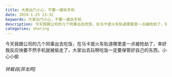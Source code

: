```yaml
---
title: 大家出门小心，不要一直玩手机
date: 2019-1-25 13:32
keywords: 大家出门小心，不要一直玩手机
description: 今天我跟公司的几个同事出去吃饭，在马卡提火车轨道哪里差一点被抢劫了，幸好我反应快要不然手机就被偷走了，大家出去玩啊吃饭一定要保管好自己的东西，小心小偷 
categories: sharing
---
```

<td class="t_f" id="postmessage_2794524">

今天我跟公司的几个同事出去吃饭，在马卡提火车轨道哪里差一点被抢劫了，幸好我反应快要不然手机就被偷走了，大家出去玩啊吃饭一定要保管好自己的东西，小心小偷 </td>
###### 转载自[菲龙网]